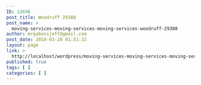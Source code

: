 ```yaml
---
ID: 12698
post_title: Woodruff 29388
post_name: >
  moving-services-moving-services-moving-services-woodruff-29388
author: mrgabonijeff@gmail.com
post_date: 2018-03-28 01:51:32
layout: page
link: >
  http://localhost/wordpress/moving-services-moving-services-moving-services-woodruff-29388/
published: true
tags: [ ]
categories: [ ]
---
```

